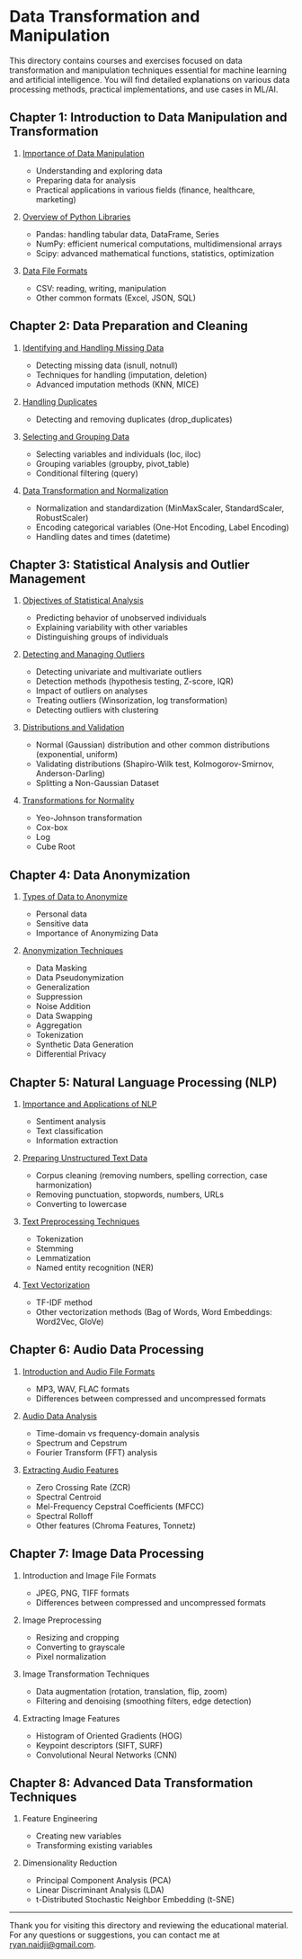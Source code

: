 # Data Transformation and Manipulation

This directory contains courses and exercises focused on data transformation and manipulation techniques essential for machine learning and artificial intelligence. You will find detailed explanations on various data processing methods, practical implementations, and use cases in ML/AI.

## Chapter 1: Introduction to Data Manipulation and Transformation

1. [Importance of Data Manipulation](./Chapter1_Introduction/01_Introductions.md)
   - Understanding and exploring data
   - Preparing data for analysis
   - Practical applications in various fields (finance, healthcare, marketing)

2. [Overview of Python Libraries](./Chapter1_Introduction/01_Introductions.md)
   - Pandas: handling tabular data, DataFrame, Series
   - NumPy: efficient numerical computations, multidimensional arrays
   - Scipy: advanced mathematical functions, statistics, optimization

3. [Data File Formats](./Chapter1_Introduction/01_Introductions.md)
   - CSV: reading, writing, manipulation
   - Other common formats (Excel, JSON, SQL)

## Chapter 2: Data Preparation and Cleaning

1. [Identifying and Handling Missing Data](./Chapter2_Data_Preparation_and_Cleaning/01_Identifying_and_Handling_Missing_Data.ipynb)
   - Detecting missing data (isnull, notnull)
   - Techniques for handling (imputation, deletion)
   - Advanced imputation methods (KNN, MICE)

2. [Handling Duplicates](./Chapter2_Data_Preparation_and_Cleaning/02_Handling_Duplicates.ipynb)
   - Detecting and removing duplicates (drop_duplicates)

3. [Selecting and Grouping Data](./Chapter2_Data_Preparation_and_Cleaning/03_Selecting_and_Grouping_Data.ipynb)
   - Selecting variables and individuals (loc, iloc)
   - Grouping variables (groupby, pivot_table)
   - Conditional filtering (query)

4. [Data Transformation and Normalization](./Chapter2_Data_Preparation_and_Cleaning/04_Data_Transformation_and_Normalization.ipynb)
   - Normalization and standardization (MinMaxScaler, StandardScaler, RobustScaler)
   - Encoding categorical variables (One-Hot Encoding, Label Encoding)
   - Handling dates and times (datetime)

## Chapter 3: Statistical Analysis and Outlier Management

1. [Objectives of Statistical Analysis](./Chapter3_Statistical_Analysis_and_Outlier_Management/01_Objectives_of_Statistical_Analysis.ipynb)
   - Predicting behavior of unobserved individuals
   - Explaining variability with other variables
   - Distinguishing groups of individuals

2. [Detecting and Managing Outliers](./Chapter3_Statistical_Analysis_and_Outlier_Management/02_Detecting_and_Managing_Outliers.ipynb)
   - Detecting univariate and multivariate outliers
   - Detection methods (hypothesis testing, Z-score, IQR)
   - Impact of outliers on analyses
   - Treating outliers (Winsorization, log transformation)
   - Detecting outliers with clustering

3. [Distributions and Validation](./Chapter3_Statistical_Analysis_and_Outlier_Management/03_Distributions_and_Validation.ipynb)
   - Normal (Gaussian) distribution and other common distributions (exponential, uniform)
   - Validating distributions (Shapiro-Wilk test, Kolmogorov-Smirnov, Anderson-Darling)
   - Splitting a Non-Gaussian Dataset

4. [Transformations for Normality](./Chapter3_Statistical_Analysis_and_Outlier_Management/04_Transformations_for_Normality.ipynb)
   - Yeo-Johnson transformation
   - Cox-box
   - Log
   - Cube Root

## Chapter 4: Data Anonymization

1. [Types of Data to Anonymize](./Chapter4_Data_Anonymization/01_Types_of_Data_to_Anonymize.md)
   - Personal data
   - Sensitive data
   - Importance of Anonymizing Data

2. [Anonymization Techniques](./Chapter4_Data_Anonymization/02_Anonymization_Techniques.ipynb)
   - Data Masking
   - Data Pseudonymization
   - Generalization
   - Suppression
   - Noise Addition
   - Data Swapping
   - Aggregation
   - Tokenization
   - Synthetic Data Generation
   - Differential Privacy

## Chapter 5: Natural Language Processing (NLP)

1. [Importance and Applications of NLP](./Chapter5_NLP/01_Importance_and_Applications_of_NLP.md)
   - Sentiment analysis
   - Text classification
   - Information extraction

2. [Preparing Unstructured Text Data](./Chapter5_NLP/02_Preparing_Unstructured_Text_Data.ipynb)
   - Corpus cleaning (removing numbers, spelling correction, case harmonization)
   - Removing punctuation, stopwords, numbers, URLs
   - Converting to lowercase

3. [Text Preprocessing Techniques](./Chapter5_NLP/03_Text_Preprocessing_Techniques.ipynb)
   - Tokenization
   - Stemming
   - Lemmatization
   - Named entity recognition (NER)

4. [Text Vectorization](./Chapter5_NLP/04_Text_Vectorization.ipynb)
   - TF-IDF method
   - Other vectorization methods (Bag of Words, Word Embeddings: Word2Vec, GloVe)

## Chapter 6: Audio Data Processing

1. [Introduction and Audio File Formats](./Chapter6_Audio_Data_Processing/01_Introduction.md)
   - MP3, WAV, FLAC formats
   - Differences between compressed and uncompressed formats

2. [Audio Data Analysis](./Chapter6_Audio_Data_Processing/02_Audio_Data_Analysis.ipynb)
   - Time-domain vs frequency-domain analysis
   - Spectrum and Cepstrum
   - Fourier Transform (FFT) analysis

3. [Extracting Audio Features](./Chapter6_Audio_Data_Processing/03_Extracting_Audio_Features.ipynb)
   - Zero Crossing Rate (ZCR)
   - Spectral Centroid
   - Mel-Frequency Cepstral Coefficients (MFCC)
   - Spectral Rolloff
   - Other features (Chroma Features, Tonnetz)

## Chapter 7: Image Data Processing

1. Introduction and Image File Formats
   - JPEG, PNG, TIFF formats
   - Differences between compressed and uncompressed formats

2. Image Preprocessing
   - Resizing and cropping
   - Converting to grayscale
   - Pixel normalization

3. Image Transformation Techniques
   - Data augmentation (rotation, translation, flip, zoom)
   - Filtering and denoising (smoothing filters, edge detection)

4. Extracting Image Features
   - Histogram of Oriented Gradients (HOG)
   - Keypoint descriptors (SIFT, SURF)
   - Convolutional Neural Networks (CNN)

## Chapter 8: Advanced Data Transformation Techniques

1. Feature Engineering
   - Creating new variables
   - Transforming existing variables

2. Dimensionality Reduction
   - Principal Component Analysis (PCA)
   - Linear Discriminant Analysis (LDA)
   - t-Distributed Stochastic Neighbor Embedding (t-SNE)

---

Thank you for visiting this directory and reviewing the educational material. For any questions or suggestions, you can contact me at [ryan.naidji@gmail.com](mailto:ryan.naidji@gmail.com).
